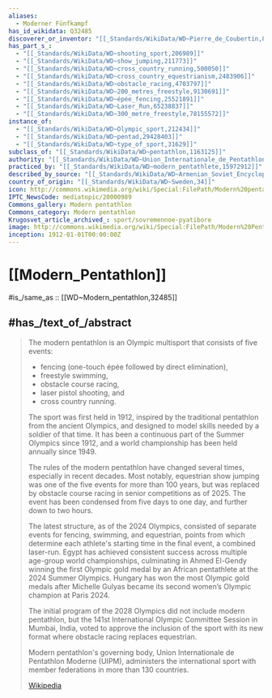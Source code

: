 ```yaml
---
aliases:
  - Moderner Fünfkampf
has_id_wikidata: Q32485
discoverer_or_inventor: "[[_Standards/WikiData/WD~Pierre_de_Coubertin,82984]]"
has_part_s_:
  - "[[_Standards/WikiData/WD~shooting_sport,206989]]"
  - "[[_Standards/WikiData/WD~show_jumping,211773]]"
  - "[[_Standards/WikiData/WD~cross_country_running,500050]]"
  - "[[_Standards/WikiData/WD~cross_country_equestrianism,2483906]]"
  - "[[_Standards/WikiData/WD~obstacle_racing,4703797]]"
  - "[[_Standards/WikiData/WD~200_metres_freestyle,9130691]]"
  - "[[_Standards/WikiData/WD~épée_fencing,25521891]]"
  - "[[_Standards/WikiData/WD~Laser_Run,65238837]]"
  - "[[_Standards/WikiData/WD~300_metre_freestyle,78155572]]"
instance_of:
  - "[[_Standards/WikiData/WD~Olympic_sport,212434]]"
  - "[[_Standards/WikiData/WD~pentad,29428403]]"
  - "[[_Standards/WikiData/WD~type_of_sport,31629]]"
subclass_of: "[[_Standards/WikiData/WD~pentathlon,1163125]]"
authority: "[[_Standards/WikiData/WD~Union_Internationale_de_Pentathlon_Moderne,1347281]]"
practiced_by: "[[_Standards/WikiData/WD~modern_pentathlete,15972912]]"
described_by_source: "[[_Standards/WikiData/WD~Armenian_Soviet_Encyclopedia,_vol._6,124737633]]"
country_of_origin: "[[_Standards/WikiData/WD~Sweden,34]]"
icon: http://commons.wikimedia.org/wiki/Special:FilePath/Modern%20pentathlon%20pictogram%20%28post-2025%29.svg
IPTC_NewsCode: mediatopic/20000989
Commons_gallery: Modern pentathlon
Commons_category: Modern pentathlon
Krugosvet_article_archived_: sport/sovremennoe-pyatibore
image: http://commons.wikimedia.org/wiki/Special:FilePath/Modern%20Pentathlon%202004%20Olympics.jpg
inception: 1912-01-01T00:00:00Z
---
```


# [[Modern_Pentathlon]] 

#is_/same_as :: [[WD~Modern_pentathlon,32485]] 

## #has_/text_of_/abstract 

> The modern pentathlon is an Olympic multisport that consists of five events: 
> - fencing (one-touch épée followed by direct elimination), 
> - freestyle swimming, 
> - obstacle course racing, 
> - laser pistol shooting, and 
> - cross country running.
>
> The sport was first held in 1912, inspired by the traditional pentathlon 
> from the ancient Olympics, and designed to model skills needed by a soldier of that time. 
> It has been a continuous part of the Summer Olympics since 1912, 
> and a world championship has been held annually since 1949.
>
> The rules of the modern pentathlon have changed several times, especially in recent decades. 
> Most notably,  equestrian show jumping was one of the five events for more than 100 years, 
> but was replaced by obstacle course racing in senior competitions as of 2025. 
> The event has been condensed from five days to one day, and further down to two hours. 
> 
> The latest structure, as of the 2024 Olympics, consisted of separate events for fencing, swimming, and equestrian, points from which determine each athlete's starting time in the final event, a combined laser-run. Egypt has achieved consistent success across multiple age-group world championships, culminating in Ahmed El-Gendy winning the first Olympic gold medal by an African pentathlete at the 2024 Summer Olympics. Hungary has won the most Olympic gold medals after Michelle Gulyas became its second women’s Olympic champion at Paris 2024.  
>
> The initial program of the 2028 Olympics did not include modern pentathlon, but the 141st International Olympic Committee Session in Mumbai, India, voted to approve the inclusion of the sport with its new format where obstacle racing replaces equestrian.
>
> Modern pentathlon's governing body, Union Internationale de Pentathlon Moderne (UIPM), administers the international sport with member federations in more than 130 countries.
>
> [Wikipedia](https://en.wikipedia.org/wiki/Modern%20pentathlon) 


